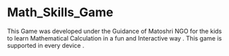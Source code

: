 # Math_Skills_Game
This Game was developed under the Guidance of Matoshri NGO for the kids to learn Mathematical Calculation in a fun and Interactive way . 
This game is supported in every device . 
